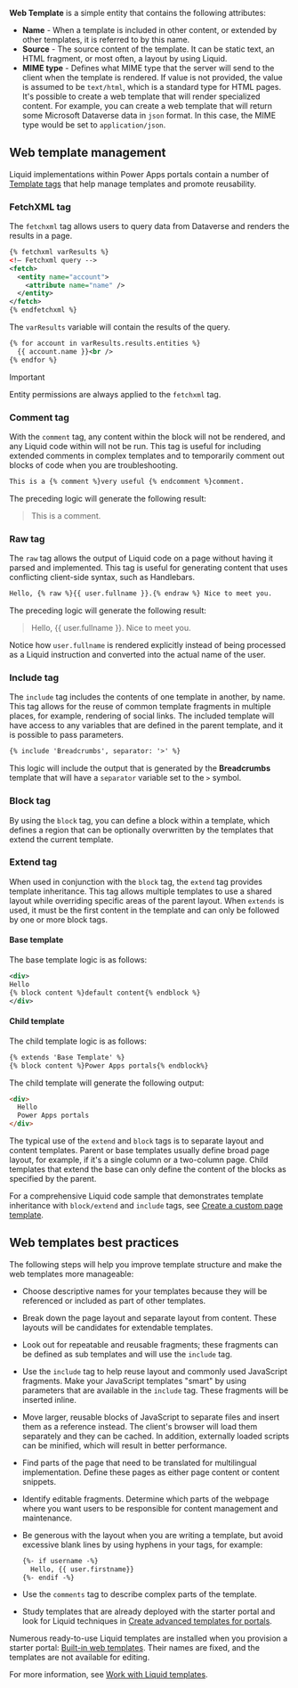 **Web Template** is a simple entity that contains the following attributes:

- **Name** - When a template is included in other content, or extended by other templates, it is referred to by this name.
- **Source** - The source content of the template. It can be static text, an HTML fragment, or most often, a layout by using Liquid.
- **MIME type** - Defines what MIME type that the server will send to the client when the template is rendered. If value is not provided, the value is assumed to be `text/html`, which is a standard type for HTML pages. It's possible to create a web template that will render specialized content. For example, you can create a web template that will return some Microsoft Dataverse data in `json` format. In this case, the MIME type would be set to `application/json`. 

## Web template management

Liquid implementations within Power Apps portals contain a number of [Template tags](https://docs.microsoft.com/powerapps/maker/portals/liquid/template-tags/?azure-portal=true) that help manage templates and promote reusability.

### FetchXML tag

The `fetchxml` tag allows users to query data from Dataverse and renders the results in a page.

```xml
{% fetchxml varResults %}
<!— Fetchxml query -->
<fetch>
  <entity name="account">
    <attribute name="name" />
  </entity>
</fetch>
{% endfetchxml %}
```

The `varResults` variable will contain the results of the query.

```xml
{% for account in varResults.results.entities %} 
  {{ account.name }}<br />
{% endfor %}
```

> [!IMPORTANT]
> Entity permissions are always applied to the `fetchxml` tag.

### Comment tag

With the `comment` tag, any content within the block will not be rendered, and any Liquid code within will not be run. This tag is useful for including extended comments in complex templates and to temporarily comment out blocks of code when you are troubleshooting.

```xml
This is a {% comment %}very useful {% endcomment %}comment.
```

The preceding logic will generate the following result: 

> This is a comment.

### Raw tag

The `raw` tag allows the output of Liquid code on a page without having it parsed and implemented. This tag is useful for generating content that uses conflicting client-side syntax, such as Handlebars.

```xml
Hello, {% raw %}{{ user.fullname }}.{% endraw %} Nice to meet you.
```

The preceding logic will generate the following result: 

> Hello, {{ user.fullname }}. Nice to meet you.

Notice how `user.fullname` is rendered explicitly instead of being processed as a Liquid instruction and converted into the actual name of the user.

### Include tag

The `include` tag includes the contents of one template in another, by name. This tag allows for the reuse of common template fragments in multiple places, for example, rendering of social links. The included template will have access to any variables that are defined in the parent template, and it is possible to pass parameters.

```xml
{% include 'Breadcrumbs', separator: '>' %}
```

This logic will include the output that is generated by the **Breadcrumbs** template that will have a `separator` variable set to the `>` symbol.

### Block tag

By using the `block` tag, you can define a block within a template, which defines a region that can be optionally overwritten by the templates that extend the current template.

### Extend tag

When used in conjunction with the `block` tag, the `extend` tag provides template inheritance. This tag allows multiple templates to use a shared layout while overriding specific areas of the parent layout. When `extends` is used, it must be the first content in the template and can only be followed by one or more block tags.

#### Base template

The base template logic is as follows:

```xml
<div>
Hello
{% block content %}default content{% endblock %}
</div>
```

#### Child template

The child template logic is as follows:

```xml
{% extends 'Base Template' %}
{% block content %}Power Apps portals{% endblock%}
```

The child template will generate the following output:

```html
<div>
  Hello
  Power Apps portals
</div>
```

The typical use of the `extend` and `block` tags is to separate layout and content templates. Parent or base templates usually define broad page layout, for example, if it's a single column or a two-column page. Child templates that extend the base can only define the content of the blocks as specified by the parent.

For a comprehensive Liquid code sample that demonstrates template inheritance with `block/extend` and `include` tags, see [Create a custom page template](https://docs.microsoft.com/powerapps/maker/portals/liquid/create-custom-template).

## Web templates best practices

The following steps will help you improve template structure and make the web templates more manageable: 

- Choose descriptive names for your templates because they will be referenced or included as part of other templates.

- Break down the page layout and separate layout from content. These layouts will be candidates for extendable templates.

- Look out for repeatable and reusable fragments; these fragments can be defined as sub templates and will use the `include` tag.

- Use the `include` tag to help reuse layout and commonly used JavaScript fragments. Make your JavaScript templates "smart" by using parameters that are available in the `include` tag. These fragments will be inserted inline.

- Move larger, reusable blocks of JavaScript to separate files and insert them as a reference instead. The client's browser will load them separately and they can be cached. In addition, externally loaded scripts can be minified, which will result in better performance. 

- Find parts of the page that need to be translated for multilingual implementation. Define these pages as either page content or content snippets.

- Identify editable fragments. Determine which parts of the webpage where you want users to be responsible for content management and maintenance.

- Be generous with the layout when you are writing a template, but avoid excessive blank lines by using hyphens in your tags, for example: 

  ```xml
  {%- if username -%}
    Hello, {{ user.firstname}}
  {%- endif -%}
  ```

- Use the `comments` tag to describe complex parts of the template.

- Study templates that are already deployed with the starter portal and look for Liquid techniques in [Create advanced templates for portals](https://docs.microsoft.com/powerapps/maker/portals/liquid/create-custom-template/?azure-portal-true).

Numerous ready-to-use Liquid templates are installed when you provision a starter portal: [Built-in web templates](https://docs.microsoft.com/powerapps/maker/portals/liquid/store-content-web-templates#built-in-web-templates/?azure-portal-true). Their names are fixed, and the templates are not available for editing.

For more information, see [Work with Liquid templates](https://docs.microsoft.com/powerapps/maker/portals/liquid/liquid-overview/?azure-portal-true).


